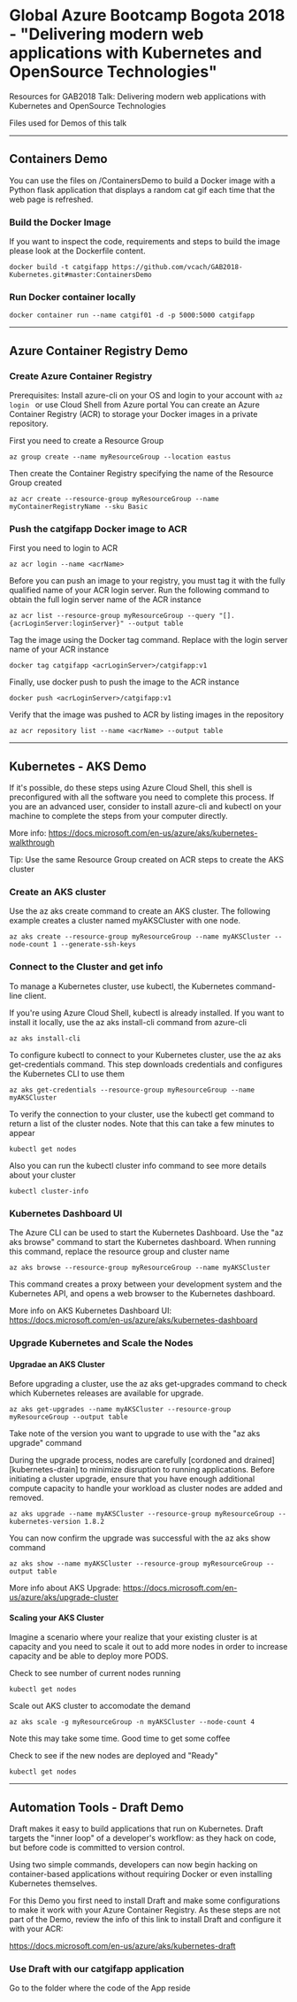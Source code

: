 # Global Azure Bootcamp Bogota 2018 - "Delivering modern web applications with Kubernetes and OpenSource Technologies"

Resources for GAB2018 Talk: Delivering modern web applications with Kubernetes and OpenSource Technologies

Files used for Demos of this talk

***

## Containers Demo

You can use the files on /ContainersDemo to build a Docker image with a Python flask application that displays a random cat gif each time that the web page is refreshed.

### Build the Docker Image

If you want to inspect the code, requirements and steps to build the image please look at the Dockerfile content.

``` docker build -t catgifapp https://github.com/vcach/GAB2018-Kubernetes.git#master:ContainersDemo ```

### Run Docker container locally

``` docker container run --name catgif01 -d -p 5000:5000 catgifapp ```

***

## Azure Container Registry Demo

### Create Azure Container Registry

Prerequisites: Install azure-cli on your OS and login to your account with ```az login ``` or use Cloud Shell from Azure portal
You can create an Azure Container Registry (ACR) to storage your Docker images in a private repository.

First you need to create a Resource Group

```az group create --name myResourceGroup --location eastus ```

Then create the Container Registry specifying the name of the Resource Group created

``` az acr create --resource-group myResourceGroup --name myContainerRegistryName --sku Basic ```

### Push the catgifapp Docker image to ACR

First you need to login to ACR 

``` az acr login --name <acrName> ```

Before you can push an image to your registry, you must tag it with the fully qualified name of your ACR login server. Run the following command to obtain the full login server name of the ACR instance

``` az acr list --resource-group myResourceGroup --query "[].{acrLoginServer:loginServer}" --output table ```

Tag the image using the Docker tag command. Replace <acrLoginServer> with the login server name of your ACR instance

``` docker tag catgifapp <acrLoginServer>/catgifapp:v1 ```

Finally, use docker push to push the image to the ACR instance

``` docker push <acrLoginServer>/catgifapp:v1 ```

Verify that the image was pushed to ACR by listing images in the repository

```az acr repository list --name <acrName> --output table ```

***

## Kubernetes - AKS Demo

If it's possible, do these steps using Azure Cloud Shell, this shell is preconfigured with all the software you need to complete this process. If you are an advanced user, consider to install azure-cli and kubectl on your machine to complete the steps from your computer directly.

More info: https://docs.microsoft.com/en-us/azure/aks/kubernetes-walkthrough

Tip: Use the same Resource Group created on ACR steps to create the AKS cluster

### Create an AKS cluster

Use the az aks create command to create an AKS cluster. The following example creates a cluster named myAKSCluster with one node.

``` az aks create --resource-group myResourceGroup --name myAKSCluster --node-count 1 --generate-ssh-keys ```

### Connect to the Cluster and get info

To manage a Kubernetes cluster, use kubectl, the Kubernetes command-line client.

If you're using Azure Cloud Shell, kubectl is already installed. If you want to install it locally, use the az aks install-cli command from azure-cli

```az aks install-cli ```

To configure kubectl to connect to your Kubernetes cluster, use the az aks get-credentials command. This step downloads credentials and configures the Kubernetes CLI to use them

``` az aks get-credentials --resource-group myResourceGroup --name myAKSCluster ```

To verify the connection to your cluster, use the kubectl get command to return a list of the cluster nodes. Note that this can take a few minutes to appear

```kubectl get nodes ```

Also you can run the kubectl cluster info command to see more details about your cluster

``` kubectl cluster-info ```

### Kubernetes Dashboard UI

The Azure CLI can be used to start the Kubernetes Dashboard. Use the "az aks browse" command to start the Kubernetes dashboard. When running this command, replace the resource group and cluster name

``` az aks browse --resource-group myResourceGroup --name myAKSCluster ```

This command creates a proxy between your development system and the Kubernetes API, and opens a web browser to the Kubernetes dashboard.

More info on AKS Kubernetes Dashboard UI: https://docs.microsoft.com/en-us/azure/aks/kubernetes-dashboard

### Upgrade Kubernetes and Scale the Nodes

#### Upgradae an AKS Cluster

Before upgrading a cluster, use the az aks get-upgrades command to check which Kubernetes releases are available for upgrade.

``` az aks get-upgrades --name myAKSCluster --resource-group myResourceGroup --output table ```

Take note of the version you want to upgrade to use with the "az aks upgrade" command

During the upgrade process, nodes are carefully [cordoned and drained][kubernetes-drain] to minimize disruption to running applications. Before initiating a cluster upgrade, ensure that you have enough additional compute capacity to handle your workload as cluster nodes are added and removed.

``` az aks upgrade --name myAKSCluster --resource-group myResourceGroup --kubernetes-version 1.8.2 ```

You can now confirm the upgrade was successful with the az aks show command

``` az aks show --name myAKSCluster --resource-group myResourceGroup --output table ```

More info about AKS Upgrade: https://docs.microsoft.com/en-us/azure/aks/upgrade-cluster

#### Scaling your AKS Cluster

Imagine a scenario where your realize that your existing cluster is at capacity and you need to scale it out to add more nodes in order to increase capacity and be able to deploy more PODS.

Check to see number of current nodes running

``` kubectl get nodes ```

Scale out AKS cluster to accomodate the demand

``` az aks scale -g myResourceGroup -n myAKSCluster --node-count 4 ```

Note this may take some time. Good time to get some coffee

Check to see if the new nodes are deployed and "Ready"

``` kubectl get nodes ```

***

## Automation Tools - Draft Demo

Draft makes it easy to build applications that run on Kubernetes. Draft targets the "inner loop" of a developer's workflow: as they hack on code, but before code is committed to version control.

Using two simple commands, developers can now begin hacking on container-based applications without requiring Docker or even installing Kubernetes themselves.

For this Demo you first need to install Draft and make some configurations to make it work with your Azure Container Registry. As these steps are not part of the Demo, review the info of this link to install Draft and configure it with your ACR:

https://docs.microsoft.com/en-us/azure/aks/kubernetes-draft

### Use Draft with our catgifapp application

Go to the folder where the code of the App reside







